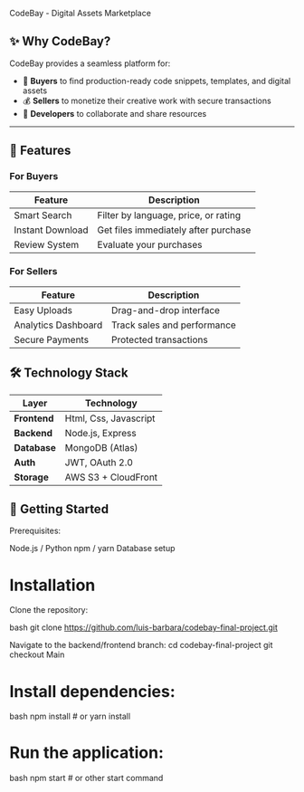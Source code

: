 CodeBay - Digital Assets Marketplace

## ✨ Why CodeBay?

CodeBay provides a seamless platform for:
- 🛒 **Buyers** to find production-ready code snippets, templates, and digital assets
- 💰 **Sellers** to monetize their creative work with secure transactions
- 🤝 **Developers** to collaborate and share resources

---

## 🚀 Features

### For Buyers
| Feature | Description |
|---------|-------------|
| Smart Search | Filter by language, price, or rating |
| Instant Download | Get files immediately after purchase |
| Review System | Evaluate your purchases |

### For Sellers
| Feature | Description |
|---------|-------------|
| Easy Uploads | Drag-and-drop interface |
| Analytics Dashboard | Track sales and performance |
| Secure Payments | Protected transactions |


## **🛠️ Technology Stack**  
| Layer          | Technology           |
|----------------|----------------------|
| **Frontend**   | Html, Css, Javascript|
| **Backend**    | Node.js, Express     |
| **Database**   | MongoDB (Atlas)      |
| **Auth**       | JWT, OAuth 2.0       |
| **Storage**    | AWS S3 + CloudFront  |


## 🚀 Getting Started
Prerequisites:

Node.js / Python 
npm / yarn
Database setup


# Installation
Clone the repository:

bash
git clone https://github.com/luis-barbara/codebay-final-project.git


Navigate to the backend/frontend branch:
cd codebay-final-project
git checkout Main


# Install dependencies:
bash
npm install  # or yarn install

# Run the application:
bash
npm start  # or other start command






